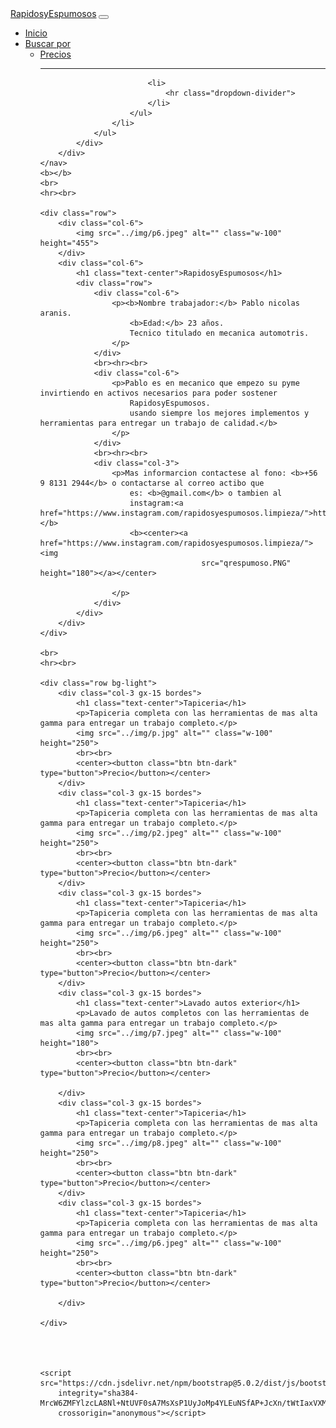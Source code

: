 <!DOCTYPE html>
<html lang="en">

<head>
    <meta charset="UTF-8">
    <meta http-equiv="X-UA-Compatible" content="IE=edge">
    <meta name="viewport" content="width=device-width, initial-scale=1.0">
    <title>Rapidos y Espumosos</title>
    <link href="https://cdn.jsdelivr.net/npm/bootstrap@5.0.2/dist/css/bootstrap.min.css" rel="stylesheet"
        integrity="sha384-EVSTQN3/azprG1Anm3QDgpJLIm9Nao0Yz1ztcQTwFspd3yD65VohhpuuCOmLASjC" crossorigin="anonymous">
    <link rel="stylesheet" href="../css/estilo.css">
</head>

<body>
    <nav class="navbar navbar-expand-lg navbar-dark bg-dark">
        <div class="container-fluid">
            <a class="navbar-brand" href="#">RapidosyEspumosos</a>
            <button class="navbar-toggler" type="button" data-bs-toggle="collapse"
                data-bs-target="#navbarSupportedContent" aria-controls="navbarSupportedContent" aria-expanded="false"
                aria-label="Toggle navigation">
                <span class="navbar-toggler-icon"></span>
            </button>
            <div class="collapse navbar-collapse" id="navbarSupportedContent">
                <!-- se hizo la clase espacio para poder poner el margin a la izquierda -->
                <ul class="navbar-nav me-auto mb-2 mb-lg-0 espacio">
                    <li class="nav-item">
                        <a class="nav-link active" aria-current="page"
                            href="https://rapidosyespumosos.github.io/rapidosyespumosos/">Inicio</a>
                    </li>
                    <li class="nav-item dropdown">
                        <a class="nav-link dropdown-toggle" href="#" id="navbarDropdown" role="button"
                            data-bs-toggle="dropdown" aria-expanded="false">
                            Buscar por
                        </a>
                        <ul class="dropdown-menu" aria-labelledby="navbarDropdown">
                            <li><a class="dropdown-item" href="#">Precios</a></li>
                            <hr>

                            <li>
                                <hr class="dropdown-divider">
                            </li>
                        </ul>
                    </li>
                </ul>
            </div>
        </div>
    </nav>
    <b></b>
    <br>
    <hr><br>

    <div class="row">
        <div class="col-6">
            <img src="../img/p6.jpeg" alt="" class="w-100" height="455">
        </div>
        <div class="col-6">
            <h1 class="text-center">RapidosyEspumosos</h1>
            <div class="row">
                <div class="col-6">
                    <p><b>Nombre trabajador:</b> Pablo nicolas aranis.
                        <b>Edad:</b> 23 años.
                        Tecnico titulado en mecanica automotris.
                    </p>
                </div>
                <br><hr><br>
                <div class="col-6">
                    <p>Pablo es en mecanico que empezo su pyme invirtiendo en activos necesarios para poder sostener
                        RapidosyEspumosos.
                        usando siempre los mejores implementos y herramientas para entregar un trabajo de calidad.</b>
                    </p>
                </div>
                <br><hr><br>
                <div class="col-3">
                    <p>Mas informarcion contactese al fono: <b>+56 9 8131 2944</b> o contactarse al correo actibo que
                        es: <b>@gmail.com</b> o tambien al
                        instagram:<a href="https://www.instagram.com/rapidosyespumosos.limpieza/">https://www.instagram.com/rapidosyespumosos.limpieza/</a></b>
                        <b><center><a href="https://www.instagram.com/rapidosyespumosos.limpieza/"><img
                                        src="qrespumoso.PNG" height="180"></a></center>

                    </p>
                </div>
            </div>
        </div>
    </div>

    <br>
    <hr><br>

    <div class="row bg-light">
        <div class="col-3 gx-15 bordes">
            <h1 class="text-center">Tapiceria</h1>
            <p>Tapiceria completa con las herramientas de mas alta gamma para entregar un trabajo completo.</p>
            <img src="../img/p.jpg" alt="" class="w-100" height="250">
            <br><br>
            <center><button class="btn btn-dark" type="button">Precio</button></center>
        </div>
        <div class="col-3 gx-15 bordes">
            <h1 class="text-center">Tapiceria</h1>
            <p>Tapiceria completa con las herramientas de mas alta gamma para entregar un trabajo completo.</p>
            <img src="../img/p2.jpeg" alt="" class="w-100" height="250">
            <br><br>
            <center><button class="btn btn-dark" type="button">Precio</button></center>
        </div>
        <div class="col-3 gx-15 bordes">
            <h1 class="text-center">Tapiceria</h1>
            <p>Tapiceria completa con las herramientas de mas alta gamma para entregar un trabajo completo.</p>
            <img src="../img/p6.jpeg" alt="" class="w-100" height="250">
            <br><br>
            <center><button class="btn btn-dark" type="button">Precio</button></center>
        </div>
        <div class="col-3 gx-15 bordes">
            <h1 class="text-center">Lavado autos exterior</h1>
            <p>Lavado de autos completos con las herramientas de mas alta gamma para entregar un trabajo completo.</p>
            <img src="../img/p7.jpeg" alt="" class="w-100" height="180">
            <br><br>
            <center><button class="btn btn-dark" type="button">Precio</button></center>
            
        </div>
        <div class="col-3 gx-15 bordes">
            <h1 class="text-center">Tapiceria</h1>
            <p>Tapiceria completa con las herramientas de mas alta gamma para entregar un trabajo completo.</p>
            <img src="../img/p8.jpeg" alt="" class="w-100" height="250">
            <br><br>
            <center><button class="btn btn-dark" type="button">Precio</button></center>
        </div>
        <div class="col-3 gx-15 bordes">
            <h1 class="text-center">Tapiceria</h1>
            <p>Tapiceria completa con las herramientas de mas alta gamma para entregar un trabajo completo.</p>
            <img src="../img/p6.jpeg" alt="" class="w-100" height="250">
            <br><br>
            <center><button class="btn btn-dark" type="button">Precio</button></center>
            
        </div>

    </div>




    <script src="https://cdn.jsdelivr.net/npm/bootstrap@5.0.2/dist/js/bootstrap.bundle.min.js"
        integrity="sha384-MrcW6ZMFYlzcLA8Nl+NtUVF0sA7MsXsP1UyJoMp4YLEuNSfAP+JcXn/tWtIaxVXM"
        crossorigin="anonymous"></script>
</body>

</html>

